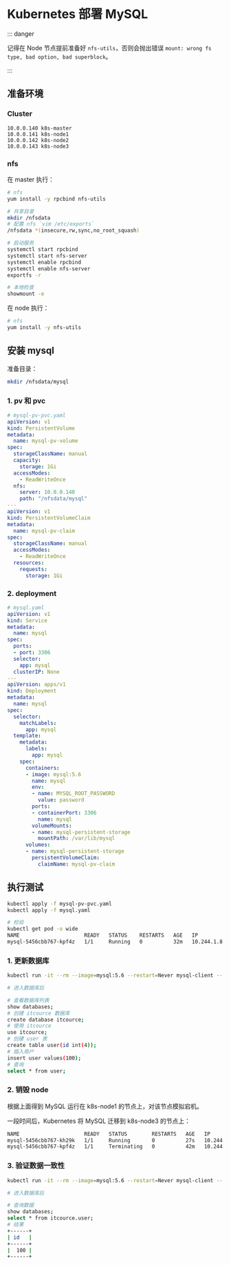 # Kubernetes 部署 MySQL

::: danger

记得在 Node 节点提前准备好 `nfs-utils`，否则会抛出错误 `mount: wrong fs type, bad option, bad superblock`。

:::

## 准备环境

### Cluster

```text
10.0.0.140 k8s-master
10.0.0.141 k8s-node1
10.0.0.142 k8s-node2
10.0.0.143 k8s-node3
```

### nfs

在 master 执行：

```bash
# nfs
yum install -y rpcbind nfs-utils

# 共享目录
mkdir /nfsdata
# 配置 nfs `vim /etc/exports`
/nfsdata *(insecure,rw,sync,no_root_squash)

# 启动服务
systemctl start rpcbind
systemctl start nfs-server
systemctl enable rpcbind
systemctl enable nfs-server
exportfs -r

# 本地检查
showmount -e
```

在 node 执行：

```bash
# nfs
yum install -y nfs-utils
```

## 安装 mysql

准备目录：

```bash
mkdir /nfsdata/mysql
```

### 1. pv 和 pvc

```yaml
# mysql-pv-pvc.yaml
apiVersion: v1
kind: PersistentVolume
metadata:
  name: mysql-pv-volume
spec:
  storageClassName: manual
  capacity:
    storage: 1Gi
  accessModes:
    - ReadWriteOnce
  nfs:
    server: 10.0.0.140
    path: "/nfsdata/mysql"
---
apiVersion: v1
kind: PersistentVolumeClaim
metadata:
  name: mysql-pv-claim
spec:
  storageClassName: manual
  accessModes:
    - ReadWriteOnce
  resources:
    requests:
      storage: 1Gi
```

### 2. deployment

```yaml
# mysql.yaml
apiVersion: v1
kind: Service
metadata:
  name: mysql
spec:
  ports:
  - port: 3306
  selector:
    app: mysql
  clusterIP: None 
---
apiVersion: apps/v1
kind: Deployment
metadata:
  name: mysql
spec:
  selector:
    matchLabels:
      app: mysql
  template:
    metadata:
      labels:
        app: mysql
    spec:
      containers:
      - image: mysql:5.6
        name: mysql
        env:
        - name: MYSQL_ROOT_PASSWORD
          value: password
        ports:
        - containerPort: 3306
          name: mysql
        volumeMounts:
        - name: mysql-persistent-storage
          mountPath: /var/lib/mysql
      volumes:
      - name: mysql-persistent-storage
        persistentVolumeClaim:
          claimName: mysql-pv-claim
```

## 执行测试

```bash
kubectl apply -f mysql-pv-pvc.yaml
kubectl apply -f mysql.yaml

# 检验
kubectl get pod -o wide
NAME                     READY   STATUS    RESTARTS   AGE   IP           NODE        NOMINATED NODE   READINESS GATES
mysql-5456cbb767-kpf4z   1/1     Running   0          32m   10.244.1.8   k8s-node1   <none>           <none>
```

### 1. 更新数据库

```bash
kubectl run -it --rm --image=mysql:5.6 --restart=Never mysql-client -- mysql -h mysql -ppassword

# 进入数据库后

# 查看数据库列表
show databases;
# 创建 itcource 数据库
create database itcource;
# 使用 itcource
use itcource;
# 创建 user 表
create table user(id int(4));
# 插入用户
insert user values(100);
# 查询
select * from user;
```

### 2. 销毁 node

根据上面得到 MySQL 运行在 k8s-node1 的节点上，对该节点模拟宕机。

一段时间后，Kubernetes 将 MySQL 迁移到 k8s-node3 的节点上：

```bash
NAME                     READY   STATUS        RESTARTS   AGE   IP            NODE        NOMINATED NODE   READINESS GATES
mysql-5456cbb767-kh29k   1/1     Running       0          27s   10.244.3.13   k8s-node3   <none>           <none>
mysql-5456cbb767-kpf4z   1/1     Terminating   0          42m   10.244.1.8    k8s-node1   <none>           <none>
```

### 3. 验证数据一致性

```bash
kubectl run -it --rm --image=mysql:5.6 --restart=Never mysql-client -- mysql -h mysql -ppassword

# 进入数据库后

# 查询数据
show databases;
select * from itcource.user;
# 结果
+------+
| id   |
+------+
|  100 |
+------+
```
